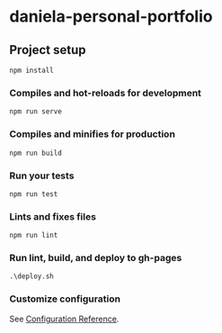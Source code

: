 # daniela-personal-portfolio

## Project setup
```
npm install
```

### Compiles and hot-reloads for development
```
npm run serve
```

### Compiles and minifies for production
```
npm run build
```

### Run your tests
```
npm run test
```

### Lints and fixes files
```
npm run lint
```
### Run lint, build, and deploy to gh-pages
```
.\deploy.sh
```


### Customize configuration
See [Configuration Reference](https://cli.vuejs.org/config/).
